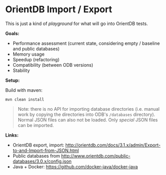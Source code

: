 # OrientDB Import / Export

This is just a kind of *playground* for what will go into OrientDB tests.

**Goals:**

- Performance assessment (current state, considering empty / baseline and public databases)
- Memory usage
- Speedup (refactoring)
- Compatibility (between ODB versions)
- Stability

**Setup:**

Build with maven:
```
mvn clean install
```

> Note: there is no API for importing database directories (i.e. manual work by copying the directories into ODB's `/databases` directory). Normal JSON files can also not be loaded. Only *special* JSON files can be imported.

**Links:**

- OrientDB export, import: http://orientdb.com/docs/3.1.x/admin/Export-to-and-Import-from-JSON.html
- Public databases from http://www.orientdb.com/public-databases/3.0.x/config.json
- Java + Docker: https://github.com/docker-java/docker-java
